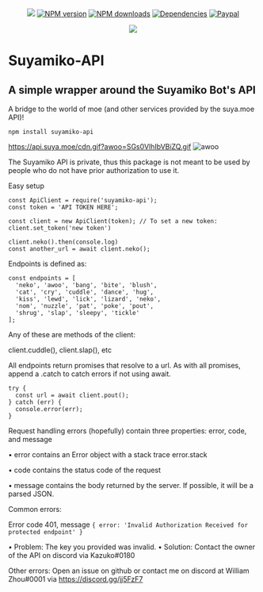 <div align="center">
    <br />
    <p>
        <a class="badge-align" href="https://www.codacy.com/app/wzhouwzhou/suyamiko-api?utm_source=github.com&amp;utm_medium=referral&amp;utm_content=wzhouwzhou/suyamiko-api&amp;utm_campaign=Badge_Grade"><img src="https://api.codacy.com/project/badge/Grade/84d0dc1ef2f5477eb609f73f2204dbc2"/></a>
        <a href="https://www.npmjs.com/package/suyamiko-api"><img src="https://img.shields.io/npm/v/suyamiko-api.svg" alt="NPM version" /></a>
        <a href="https://www.npmjs.com/package/suyamiko-api"><img src="https://img.shields.io/npm/dt/suyamiko-api.svg" alt="NPM downloads" /></a>
        <a href="https://david-dm.org/wzhouwzhou/suyamiko-api"><img src="https://img.shields.io/david/wzhouwzhou/suyamiko-api.svg" alt="Dependencies" /></a>
        <a href="https://paypal.me/wzhouwzhou"><img src="https://img.shields.io/badge/donate-paypal-009cde.svg" alt="Paypal" /></a>
    </p>
    <p>
        <a href="https://nodei.co/npm/suyamiko-api/"><img src="https://nodei.co/npm/suyamiko-api.png?stars=true&downloads=true"></a>
    </p>
</div>

# Suyamiko-API
## A simple wrapper around the Suyamiko Bot's API

A bridge to the world of moe (and other services provided by the suya.moe API)!

`npm install suyamiko-api`

https://api.suya.moe/cdn.gif?awoo=SGs0VlhIbVBiZQ.gif
![awoo](https://api.suya.moe/cdn.gif?awoo=SGs0VlhIbVBiZQ.gif)

The Suyamiko API is private, thus this package is not meant to be used by people who do not have prior authorization to use it.

Easy setup

    const ApiClient = require('suyamiko-api');
    const token = 'API TOKEN HERE';

    const client = new ApiClient(token); // To set a new token: client.set_token('new token')

    client.neko().then(console.log)
    const another_url = await client.neko();

Endpoints is defined as:

    const endpoints = [
      'neko', 'awoo', 'bang', 'bite', 'blush',
      'cat', 'cry', 'cuddle', 'dance', 'hug',
      'kiss', 'lewd', 'lick', 'lizard', 'neko',
      'nom', 'nuzzle', 'pat', 'poke', 'pout',
      'shrug', 'slap', 'sleepy', 'tickle'
    ];

Any of these are methods of the client:

client.cuddle(), client.slap(), etc

All endpoints return promises that resolve to a url. As with all promises, append a .catch to catch errors if not using await.

    try {
      const url = await client.pout();
    } catch (err) {
      console.error(err);
    }

Request handling errors (hopefully) contain three properties: error, code, and message

• error contains an Error object with a stack trace error.stack

• code contains the status code of the request

• message contains the body returned by the server. If possible, it will be a parsed JSON.

Common errors:

Error code 401, message `{ error: 'Invalid Authorization Received for protected endpoint' }`

• Problem: The key you provided was invalid.
• Solution: Contact the owner of the API on discord via Kazuko#0180

Other errors: Open an issue on github or contact me on discord at William Zhou#0001 via https://discord.gg/jj5FzF7
